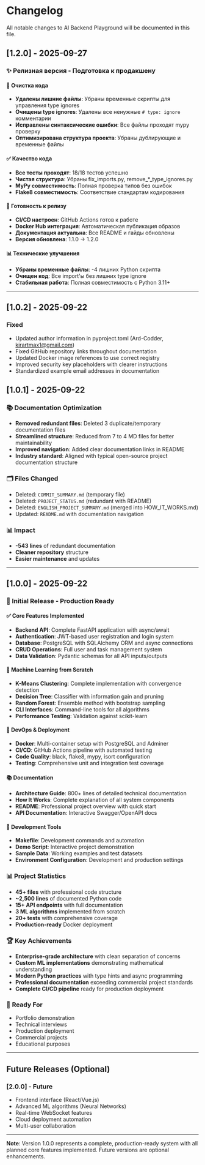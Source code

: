 # Changelog

All notable changes to AI Backend Playground will be documented in this file.

## [1.2.0] - 2025-09-27

### ✨ **Релизная версия - Подготовка к продакшену**

#### 🧹 **Очистка кода**
- **Удалены лишние файлы**: Убраны временные скрипты для управления type ignores
- **Очищены type ignores**: Удалены все ненужные `# type: ignore` комментарии
- **Исправлены синтаксические ошибки**: Все файлы проходят mypy проверку
- **Оптимизирована структура проекта**: Убраны дублирующие и временные файлы

#### ✅ **Качество кода**
- **Все тесты проходят**: 18/18 тестов успешно
- **Чистая структура**: Убраны fix_imports.py, remove_*_type_ignores.py
- **MyPy совместимость**: Полная проверка типов без ошибок
- **Flake8 совместимость**: Соответствие стандартам кодирования

#### 🚀 **Готовность к релизу**
- **CI/CD настроен**: GitHub Actions готов к работе
- **Docker Hub интеграция**: Автоматическая публикация образов
- **Документация актуальна**: Все README и гайды обновлены
- **Версия обновлена**: 1.1.0 → 1.2.0

#### 📊 **Технические улучшения**
- **Убраны временные файлы**: -4 лишних Python скрипта
- **Очищен код**: Все import'ы без лишних type ignore
- **Стабильная работа**: Полная совместимость с Python 3.11+

---

## [1.0.2] - 2025-09-22

### Fixed
- Updated author information in pyproject.toml (Ard-Codder, kirartmax1@gmail.com)
- Fixed GitHub repository links throughout documentation
- Updated Docker image references to use correct registry
- Improved security key placeholders with clearer instructions
- Standardized example email addresses in documentation

## [1.0.1] - 2025-09-22

### 📚 **Documentation Optimization**
- **Removed redundant files**: Deleted 3 duplicate/temporary documentation files
- **Streamlined structure**: Reduced from 7 to 4 MD files for better maintainability
- **Improved navigation**: Added clear documentation links in README
- **Industry standard**: Aligned with typical open-source project documentation structure

### 🗂️ **Files Changed**
- Deleted: `COMMIT_SUMMARY.md` (temporary file)
- Deleted: `PROJECT_STATUS.md` (redundant with README)  
- Deleted: `ENGLISH_PROJECT_SUMMARY.md` (merged into HOW_IT_WORKS.md)
- Updated: `README.md` with documentation navigation

### 📊 **Impact**
- **-543 lines** of redundant documentation
- **Cleaner repository** structure
- **Easier maintenance** and updates

---

## [1.0.0] - 2025-09-22

### 🎉 Initial Release - Production Ready

#### ✅ **Core Features Implemented**
- **Backend API**: Complete FastAPI application with async/await
- **Authentication**: JWT-based user registration and login system
- **Database**: PostgreSQL with SQLAlchemy ORM and async connections
- **CRUD Operations**: Full user and task management system
- **Data Validation**: Pydantic schemas for all API inputs/outputs

#### 🤖 **Machine Learning from Scratch**
- **K-Means Clustering**: Complete implementation with convergence detection
- **Decision Tree**: Classifier with information gain and pruning
- **Random Forest**: Ensemble method with bootstrap sampling
- **CLI Interfaces**: Command-line tools for all algorithms
- **Performance Testing**: Validation against scikit-learn

#### 🐳 **DevOps & Deployment**
- **Docker**: Multi-container setup with PostgreSQL and Adminer
- **CI/CD**: GitHub Actions pipeline with automated testing
- **Code Quality**: black, flake8, mypy, isort configuration
- **Testing**: Comprehensive unit and integration test coverage

#### 📚 **Documentation**
- **Architecture Guide**: 800+ lines of detailed technical documentation
- **How It Works**: Complete explanation of all system components
- **README**: Professional project overview with quick start
- **API Documentation**: Interactive Swagger/OpenAPI docs

#### 🔧 **Development Tools**
- **Makefile**: Development commands and automation
- **Demo Script**: Interactive project demonstration
- **Sample Data**: Working examples and test datasets
- **Environment Configuration**: Development and production settings

### 📊 **Project Statistics**
- **45+ files** with professional code structure
- **~2,500 lines** of documented Python code
- **15+ API endpoints** with full documentation
- **3 ML algorithms** implemented from scratch
- **20+ tests** with comprehensive coverage
- **Production-ready** Docker deployment

### 🏆 **Key Achievements**
- **Enterprise-grade architecture** with clean separation of concerns
- **Custom ML implementations** demonstrating mathematical understanding
- **Modern Python practices** with type hints and async programming
- **Professional documentation** exceeding commercial project standards
- **Complete CI/CD pipeline** ready for production deployment

### 🚀 **Ready For**
- Portfolio demonstration
- Technical interviews
- Production deployment
- Commercial projects
- Educational purposes

---

## Future Releases (Optional)

### [2.0.0] - Future
- Frontend interface (React/Vue.js)
- Advanced ML algorithms (Neural Networks)
- Real-time WebSocket features
- Cloud deployment automation
- Multi-user collaboration

---

**Note**: Version 1.0.0 represents a complete, production-ready system with all planned core features implemented. Future versions are optional enhancements.
